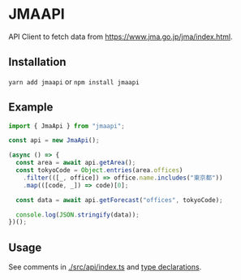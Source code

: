 # JMAAPI

API Client to fetch data from https://www.jma.go.jp/jma/index.html.

## Installation

`yarn add jmaapi` or `npm install jmaapi`

## Example

```ts
import { JmaApi } from "jmaapi";

const api = new JmaApi();

(async () => {
  const area = await api.getArea();
  const tokyoCode = Object.entries(area.offices)
    .filter(([_, office]) => office.name.includes("東京都"))
    .map(([code, _]) => code)[0];

  const data = await api.getForecast("offices", tokyoCode);

  console.log(JSON.stringify(data));
})();
```

## Usage

See comments in [./src/api/index.ts](./src/api/index.ts) and [type declarations](./src/type/api/endpoint).
